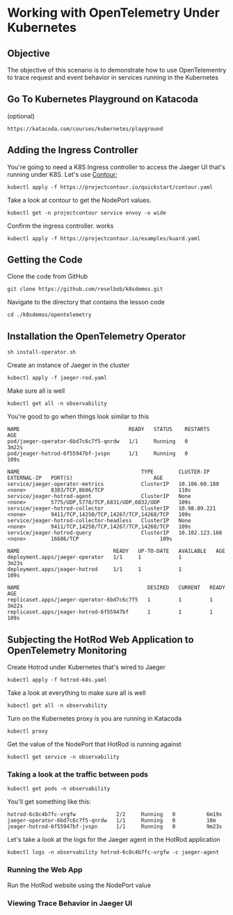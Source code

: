 # Working with OpenTelemetry Under Kubernetes

## Objective
The objective of this scenario is to demonstrate how to use OpenTelementry to trace request and event behavior in services running in the Kubernetes

## Go To Kubernetes Playground on Katacoda

(optional)

`https://katacoda.com/courses/kubernetes/playground`

## Adding the Ingress Controller

You're going to need a K8S Ingress controller to access the Jaeger UI that's running under K8S. Let's use [Contour](https://projectcontour.io/getting-started/);

`kubectl apply -f https://projectcontour.io/quickstart/contour.yaml`

Take a look at contour to get the NodePort values.

`kubectl get -n projectcontour service envoy -o wide`

Confirm the ingress controller. works

`kubectl apply -f https://projectcontour.io/examples/kuard.yaml`

## Getting the Code

Clone the code from GitHub

`git clone https://github.com/reselbob/k8sdemos.git`

Navigate to the directory that contains the lesson code

`cd ./k8sdemos/opentelemetry`

## Installation the OpenTelemetry Operator

`sh install-operator.sh`

Create an instance of Jaeger in the cluster

`kubectl apply -f jaeger-rod.yaml`

Make sure all is well

`kubectl get all -n observability`

You're good to go when things look similar to this
```
NAME                                   READY   STATUS    RESTARTS   AGE
pod/jaeger-operator-6bd7c6c7f5-qnrdw   1/1     Running   0          3m22s
pod/jeager-hotrod-6f55947bf-jvspn      1/1     Running   0          109s

NAME                                       TYPE        CLUSTER-IP       EXTERNAL-IP   PORT(S)                          AGE
service/jaeger-operator-metrics            ClusterIP   10.106.60.180    <none>        8383/TCP,8686/TCP                        110s
service/jeager-hotrod-agent                ClusterIP   None             <none>        5775/UDP,5778/TCP,6831/UDP,6832/UDP      109s
service/jeager-hotrod-collector            ClusterIP   10.98.89.221     <none>        9411/TCP,14250/TCP,14267/TCP,14268/TCP   109s
service/jeager-hotrod-collector-headless   ClusterIP   None             <none>        9411/TCP,14250/TCP,14267/TCP,14268/TCP   109s
service/jeager-hotrod-query                ClusterIP   10.102.123.168   <none>        16686/TCP                          109s

NAME                              READY   UP-TO-DATE   AVAILABLE   AGE
deployment.apps/jaeger-operator   1/1     1            1           3m23s
deployment.apps/jeager-hotrod     1/1     1            1           109s

NAME                                         DESIRED   CURRENT   READY   AGE
replicaset.apps/jaeger-operator-6bd7c6c7f5   1         1         1       3m22s
replicaset.apps/jeager-hotrod-6f55947bf      1         1         1       109s

```

## Subjecting the HotRod Web Application to OpenTelemetry Monitoring 

Create Hotrod under Kubernetes that's wired to Jaeger

`kubectl apply -f hotrod-k8s.yaml`

Take a look at everything to make sure all is well

`kubectl get all -n observability`

Turn on the Kubernetes proxy is you are running in Katacoda

`kubectl proxy`

Get the value of the NodePort that HotRod is running against

`kubectl get service -n observability`

### Taking a look at the traffic between pods

`kubectl get pods -n observability`

You'll get something like this:

```
hotrod-6c8c4b7fc-vrgfw             2/2     Running   0          6m19s
jaeger-operator-6bd7c6c7f5-qnrdw   1/1     Running   0          10m
jeager-hotrod-6f55947bf-jvspn      1/1     Running   0          9m23s

```

Let's take a look at the logs for the Jaeger agent in the HotRod application

`kubectl logs -n observability hotrod-6c8c4b7fc-vrgfw -c jaeger-agent`

### Running the Web App

Run the HotRod website using the NodePort value

### Viewing Trace Behavior in Jaeger UI